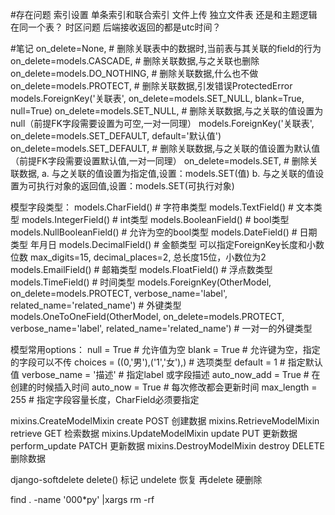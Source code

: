 #存在问题
索引设置 单条索引和联合索引
文件上传 独立文件表 还是和主题逻辑在同一个表？
时区问题 后端接收返回的都是utc时间？

#笔记
on_delete=None,               # 删除关联表中的数据时,当前表与其关联的field的行为
on_delete=models.CASCADE,     # 删除关联数据,与之关联也删除
on_delete=models.DO_NOTHING,  # 删除关联数据,什么也不做
on_delete=models.PROTECT,     # 删除关联数据,引发错误ProtectedError
models.ForeignKey('关联表', on_delete=models.SET_NULL, blank=True, null=True)
on_delete=models.SET_NULL,    # 删除关联数据,与之关联的值设置为null（前提FK字段需要设置为可空,一对一同理）
models.ForeignKey('关联表', on_delete=models.SET_DEFAULT, default='默认值')
on_delete=models.SET_DEFAULT, # 删除关联数据,与之关联的值设置为默认值（前提FK字段需要设置默认值,一对一同理）
on_delete=models.SET,         # 删除关联数据,
 a. 与之关联的值设置为指定值,设置：models.SET(值)
 b. 与之关联的值设置为可执行对象的返回值,设置：models.SET(可执行对象)

模型字段类型：
models.CharField() # 字符串类型
models.TextField() # 文本类型
models.IntegerField() # int类型
models.BooleanField() # bool类型
models.NullBooleanField() # 允许为空的bool类型
models.DateField() # 日期类型 年月日
models.DecimalField() # 金额类型 可以指定ForeignKey长度和小数位数 max_digits=15, decimal_places=2, 总长度15位，小数位为2
models.EmailField() # 邮箱类型
models.FloatField() # 浮点数类型
models.TimeField() # 时间类型
models.ForeignKey(OtherModel, on_delete=models.PROTECT, verbose_name='label', related_name='related_name') # 外键类型
models.OneToOneField(OtherModel, on_delete=models.PROTECT, verbose_name='label', related_name='related_name') # 一对一的外键类型

模型常用options：
null = True # 允许值为空
blank = True # 允许键为空，指定的字段可以不传
choices = ((0,'男'),('1','女'),) # 选项类型
default = 1 # 指定默认值
verbose_name = '描述' # 指定label 或字段描述
auto_now_add = True # 在创建的时候插入时间
auto_now = True # 每次修改都会更新时间
max_length = 255 # 指定字段容量长度，CharField必须要指定

mixins.CreateModelMixin	    create   POST	  创建数据
mixins.RetrieveModelMixin	retrieve GET	  检索数据
mixins.UpdateModelMixin	    update   PUT	  更新数据
                            perform_update PATCH 更新数据
mixins.DestroyModelMixin	destroy  DELETE	  删除数据


django-softdelete
delete() 标记
undelete 恢复
再delete 硬删除

find . -name '000*py' |xargs rm -rf


